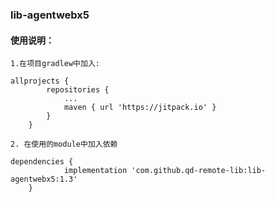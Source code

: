 ### lib-agentwebx5
#### 使用说明：

`1.在项目gradlew中加入:`

```
allprojects {
		repositories {
			...
			maven { url 'https://jitpack.io' }
		}
	}
```

`2. 在使用的module中加入依赖`

```
dependencies {
	        implementation 'com.github.qd-remote-lib:lib-agentwebx5:1.3'
	}
```